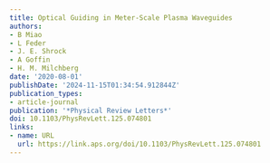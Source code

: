 ```yaml
---
title: Optical Guiding in Meter-Scale Plasma Waveguides
authors:
- B Miao
- L Feder
- J. E. Shrock
- A Goffin
- H. M. Milchberg
date: '2020-08-01'
publishDate: '2024-11-15T01:34:54.912844Z'
publication_types:
- article-journal
publication: '*Physical Review Letters*'
doi: 10.1103/PhysRevLett.125.074801
links:
- name: URL
  url: https://link.aps.org/doi/10.1103/PhysRevLett.125.074801
---
```

